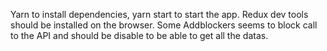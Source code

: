 Yarn to install dependencies, yarn start to start the app.
Redux dev tools should be installed on the browser.
Some Addblockers seems to block call to the API and should be disable to be able to get all the datas.